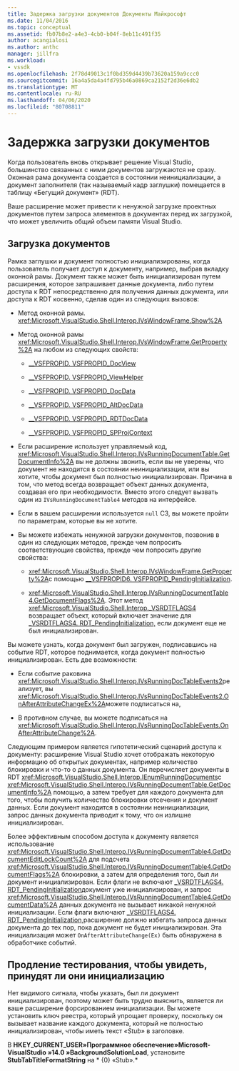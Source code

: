 ```yaml
---
title: Задержка загрузки документов Документы Майкрософт
ms.date: 11/04/2016
ms.topic: conceptual
ms.assetid: fb07b8e2-a4e3-4cb0-b04f-8eb11c491f35
author: acangialosi
ms.author: anthc
manager: jillfra
ms.workload:
- vssdk
ms.openlocfilehash: 2f78d49013c1f0bd359d4439b73620a159a9ccc0
ms.sourcegitcommit: 16a4a5da4a4fd795b46a0869ca2152f2d36e6db2
ms.translationtype: MT
ms.contentlocale: ru-RU
ms.lasthandoff: 04/06/2020
ms.locfileid: "80708811"
---
```

# <a name="delayed-document-loading"></a>Задержка загрузки документов

Когда пользователь вновь открывает решение Visual Studio, большинство связанных с ними документов загружаются не сразу. Оконная рама документа создается в состоянии неинициализации, а документ заполнителя (так называемый кадр заглушки) помещается в таблицу «Бегущий документ» (RDT).

Ваше расширение может привести к ненужной загрузке проектных документов путем запроса элементов в документах перед их загрузкой, что может увеличить общий объем памяти Visual Studio.

## <a name="document-loading"></a>Загрузка документов

Рамка заглушки и документ полностью инициализированы, когда пользователь получает доступ к документу, например, выбрав вкладку оконной рамы. Документ также может быть инициализирован путем расширения, которое запрашивает данные документа, либо путем доступа к RDT непосредственно для получения данных документа, или доступа к RDT косвенно, сделав один из следующих вызовов:

- Метод оконной рамы. <xref:Microsoft.VisualStudio.Shell.Interop.IVsWindowFrame.Show%2A>

- Метод оконной рамы <xref:Microsoft.VisualStudio.Shell.Interop.IVsWindowFrame.GetProperty%2A> на любом из следующих свойств:

  - [__VSFPROPID. VSFPROPID_DocView](<xref:Microsoft.VisualStudio.Shell.Interop.__VSFPROPID.VSFPROPID_DocView>)

  - [__VSFPROPID. VSFPROPID_ViewHelper](<xref:Microsoft.VisualStudio.Shell.Interop.__VSFPROPID.VSFPROPID_ViewHelper>)

  - [__VSFPROPID. VSFPROPID_DocData](<xref:Microsoft.VisualStudio.Shell.Interop.__VSFPROPID.VSFPROPID_DocData>)

  - [__VSFPROPID. VSFPROPID_AltDocData](<xref:Microsoft.VisualStudio.Shell.Interop.__VSFPROPID.VSFPROPID_AltDocData>)

  - [__VSFPROPID. VSFPROPID_RDTDocData](<xref:Microsoft.VisualStudio.Shell.Interop.__VSFPROPID.VSFPROPID_RDTDocData>)

  - [__VSFPROPID. VSFPROPID_SPProjContext](<xref:Microsoft.VisualStudio.Shell.Interop.__VSFPROPID.VSFPROPID_SPProjContext>)

- Если расширение использует управляемый код, <xref:Microsoft.VisualStudio.Shell.Interop.IVsRunningDocumentTable.GetDocumentInfo%2A> вы не должны звонить, если вы не уверены, что документ не находится в состоянии неинициализации, или вы хотите, чтобы документ был полностью инициализирован. Причина в том, что метод всегда возвращает объект данных документа, создавая его при необходимости. Вместо этого следует вызвать один из `IVsRunningDocumentTable4` методов на интерфейсе.

- Если в вашем расширении используется `null` СЗ, вы можете пройти по параметрам, которые вы не хотите.

- Вы можете избежать ненужной загрузки документов, позвонив в один из следующих методов, прежде чем попросить соответствующие свойства, прежде чем попросить другие свойства:

  - <xref:Microsoft.VisualStudio.Shell.Interop.IVsWindowFrame.GetProperty%2A>с помощью [__VSFPROPID6. VSFPROPID_PendingInitialization](<xref:Microsoft.VisualStudio.Shell.Interop.__VSFPROPID6.VSFPROPID_PendingInitialization>).

  - <xref:Microsoft.VisualStudio.Shell.Interop.IVsRunningDocumentTable4.GetDocumentFlags%2A>. Этот метод <xref:Microsoft.VisualStudio.Shell.Interop._VSRDTFLAGS4> возвращает объект, который включает значение для [_VSRDTFLAGS4. RDT_PendingInitialization,](<xref:Microsoft.VisualStudio.Shell.Interop._VSRDTFLAGS4.RDT_PendingInitialization>) если документ еще не был инициализирован.

Вы можете узнать, когда документ был загружен, подписавшись на событие RDT, которое поднимается, когда документ полностью инициализирован. Есть две возможности:

- Если событие раковина <xref:Microsoft.VisualStudio.Shell.Interop.IVsRunningDocTableEvents2>реализует, вы <xref:Microsoft.VisualStudio.Shell.Interop.IVsRunningDocTableEvents2.OnAfterAttributeChangeEx%2A>можете подписаться на,

- В противном случае, вы можете подписаться на <xref:Microsoft.VisualStudio.Shell.Interop.IVsRunningDocTableEvents.OnAfterAttributeChange%2A>.

Следующим примером является гипотетический сценарий доступа к документу: расширение Visual Studio хочет отображать некоторую информацию об открытых документах, например количество блокировки и что-то о данных документа. Он перечисляет документы в RDT <xref:Microsoft.VisualStudio.Shell.Interop.IEnumRunningDocuments>с <xref:Microsoft.VisualStudio.Shell.Interop.IVsRunningDocumentTable.GetDocumentInfo%2A> помощью, а затем требует для каждого документа для того, чтобы получить количество блокировки отсечения и документ данных. Если документ находится в состоянии неинициализации, запрос данных документа приводит к тому, что он излишне инициализирован.

Более эффективным способом доступа к документу является использование <xref:Microsoft.VisualStudio.Shell.Interop.IVsRunningDocumentTable4.GetDocumentEditLockCount%2A> для подсчета <xref:Microsoft.VisualStudio.Shell.Interop.IVsRunningDocumentTable4.GetDocumentFlags%2A> блокировки, а затем для определения того, был ли документ инициализирован. Если флаги не включают [_VSRDTFLAGS4. RDT_PendingInitialization](<xref:Microsoft.VisualStudio.Shell.Interop._VSRDTFLAGS4.RDT_PendingInitialization>)документ уже инициализирован, и запрос <xref:Microsoft.VisualStudio.Shell.Interop.IVsRunningDocumentTable4.GetDocumentData%2A> данных документа не вызывает никакой ненужной инициализации. Если флаги включают [_VSRDTFLAGS4. RDT_PendingInitialization,](<xref:Microsoft.VisualStudio.Shell.Interop._VSRDTFLAGS4.RDT_PendingInitialization>)расширение должно избегать запроса данных документа до тех пор, пока документ не будет инициализирован. Эта инициализация может `OnAfterAttributeChange(Ex)` быть обнаружена в обработчике событий.

## <a name="test-extensions-to-see-if-they-force-initialization"></a>Продление тестирования, чтобы увидеть, принудят ли они инициализацию

Нет видимого сигнала, чтобы указать, был ли документ инициализирован, поэтому может быть трудно выяснить, является ли ваше расширение форсированием инициализации. Вы можете установить ключ реестра, который упрощает проверку, поскольку он вызывает название каждого документа, который не полностью инициализирован, чтобы иметь текст *«Stub»* в заголовке.

В **HKEY_CURRENT_USER»Программное обеспечение»Microsoft-VisualStudio »14.0 »BackgroundSolutionLoad**, установите **StubTabTitleFormatString** на * {0} «Stub».*
